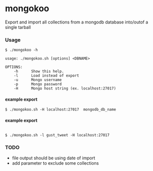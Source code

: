 mongokoo
========

Export and import all collections from a mongodb database into/outof a single tarball


### Usage

```shell
$ ./mongokoo -h

usage: ./mongokoo.sh [options] <DBNAME>

OPTIONS:
    -h      Show this help.
    -l      Load instead of export
    -u      Mongo username
    -p      Mongo password
    -H      Mongo host string (ex. localhost:27017)

```

#### example export

```shell
$ ./mongokoo.sh -H localhost:27017  mongodb_db_name

```

#### example export

```shell

$ ./mongokoo.sh -l gust_tweet -H localhost:27017

```


### TODO
- file output should be using date of import
- add parameter to exclude some collections
